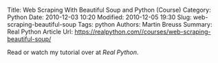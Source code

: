 Title: Web Scraping With Beautiful Soup and Python (Course)
Category: Python
Date: 2010-12-03 10:20
Modified: 2010-12-05 19:30
Slug: web-scraping-beautiful-soup
Tags: python
Authors: Martin Breuss
Summary: Real Python Article
Url: https://realpython.com//courses/web-scraping-beautiful-soup/

Read or watch my tutorial over at _Real Python_.